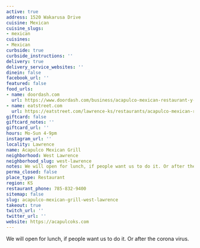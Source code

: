 ```yaml
---
active: true
address: 1520 Wakarusa Drive
cuisine: Mexican
cuisine_slugs:
- mexican
cuisines:
- Mexican
curbside: true
curbside_instructions: ''
delivery: true
delivery_service_websites: ''
dinein: false
facebook_url: ''
featured: false
food_urls:
- name: doordash.com
  url: https://www.doordash.com/business/acapulco-mexican-restaurant-y-cantina-6798/
- name: eatstreet.com
  url: https://eatstreet.com/lawrence-ks/restaurants/acapulco-mexican-restaurant
giftcard: false
giftcard_notes: ''
giftcard_url: ''
hours: Mo-Sun 4-9pm
instagram_url: ''
locality: Lawrence
name: Acapulco Mexican Grill
neighborhood: West Lawrence
neighborhood_slug: west-lawrence
notes: We will open for lunch, if people want us to do it. Or after the corona virus.
perma_closed: false
place_type: Restaurant
region: KS
restaurant_phone: 785-832-9400
sitemap: false
slug: acapulco-mexican-grill-west-lawrence
takeout: true
twitch_url: ''
twitter_url: ''
website: https://acapulcoks.com
---
```


We will open for lunch, if people want us to do it. Or after the corona virus.